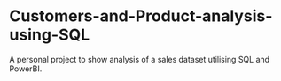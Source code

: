 # Customers-and-Product-analysis-using-SQL
A personal project to show analysis of a sales dataset utilising SQL and PowerBI. 
